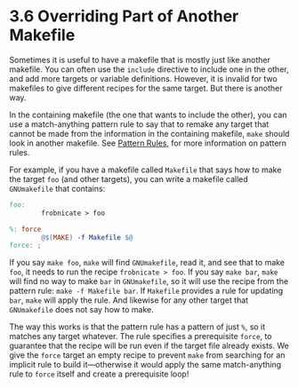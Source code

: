 # 3.6 Overriding Part of Another Makefile

Sometimes it is useful to have a makefile that is mostly just like another makefile.
You can often use the `include` directive to include one in the other, and add more targets or variable definitions.
However, it is invalid for two makefiles to give different recipes for the same target.
But there is another way.

In the containing makefile (the one that wants to include the other), you can use a match-anything pattern rule to say that to remake any target that cannot be made from the information in the containing makefile, `make` should look in another makefile.
See [Pattern Rules](./pattern-rules), for more information on pattern rules.

For example, if you have a makefile called `Makefile` that says how to make the target `foo` (and other targets), you can write a makefile called `GNUmakefile` that contains:

```makefile
foo:
        frobnicate > foo

%: force
        @$(MAKE) -f Makefile $@
force: ;
```

If you say `make foo`, `make` will find `GNUmakefile`, read it, and see that to make `foo`, it needs to run the recipe `frobnicate > foo`.
If you say `make bar`, `make` will find no way to make `bar` in `GNUmakefile`, so it will use the recipe from the pattern rule: `make -f Makefile bar`.
If `Makefile` provides a rule for updating `bar`, `make` will apply the rule.
And likewise for any other target that `GNUmakefile` does not say how to make.

The way this works is that the pattern rule has a pattern of just `%`, so it matches any target whatever.
The rule specifies a prerequisite `force`, to guarantee that the recipe will be run even if the target file already exists.
We give the `force` target an empty recipe to prevent `make` from searching for an implicit rule to build it—otherwise it would apply the same match-anything rule to `force` itself and create a prerequisite loop!
